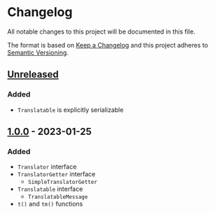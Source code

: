 # Changelog

All notable changes to this project will be documented in this file.

The format is based on [Keep a Changelog](http://keepachangelog.com/en/1.0.0/)
and this project adheres to [Semantic Versioning](http://semver.org/spec/v2.0.0.html).

## [Unreleased](https://github.com/orisai/translation-contracts/compare/1.0.0...HEAD)

### Added

- `Translatable` is explicitly serializable

## [1.0.0](https://github.com/orisai/translation-contracts/releases/tag/1.0.0) - 2023-01-25

### Added

- `Translator` interface
- `TranslatorGetter` interface
	- `SimpleTranslatorGetter`
- `Translatable` interface
	- `TranslatableMessage`
- `t()` and `tm()` functions
